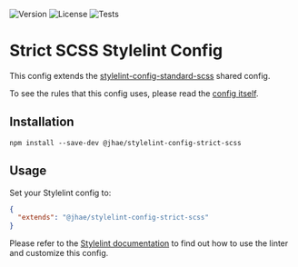 ![Version](https://img.shields.io/npm/v/%40jhae/stylelint-config-strict-scss?label=Version)
![License](https://img.shields.io/github/license/jhae-de/stylelint-config-strict-scss?label=License&color=lightgrey)
![Tests](https://img.shields.io/github/actions/workflow/status/jhae-de/stylelint-config-strict-scss/analyze.yaml?label=Tests)

# Strict SCSS Stylelint Config

This config extends the [stylelint-config-standard-scss](https://github.com/jhae-de/stylelint-config-standard-scss)
shared config.

To see the rules that this config uses, please read the [config itself](index.yaml).

## Installation

```shell
npm install --save-dev @jhae/stylelint-config-strict-scss
```

## Usage

Set your Stylelint config to:

```json
{
  "extends": "@jhae/stylelint-config-strict-scss"
}
```

Please refer to the [Stylelint documentation](https://stylelint.io) to find out how to use the linter and customize this
config.
